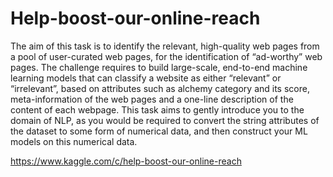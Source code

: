 # Help-boost-our-online-reach

The aim of this task is to identify the relevant, high-quality web pages from a pool of user-curated web pages, for the identification of “ad-worthy” web pages. The challenge requires to build large-scale, end-to-end machine learning models that can classify a website as either “relevant” or “irrelevant”, based on attributes such as alchemy category and its score, meta-information of the web pages and a one-line description of the content of each webpage. This task aims to gently introduce you to the domain of NLP, as you would be required to convert the string attributes of the dataset to some form of numerical data, and then construct your ML models on this numerical data.

https://www.kaggle.com/c/help-boost-our-online-reach
